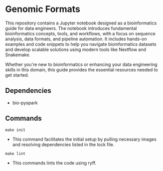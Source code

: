# Genomic Formats

This repository contains a Jupyter notebook designed as a bioinformatics guide for data engineers. The notebook introduces fundamental bioinformatics concepts, tools, and workflows, with a focus on sequence analysis, data formats, and pipeline automation. It includes hands-on examples and code snippets to help you navigate bioinformatics datasets and develop scalable solutions using modern tools like Nextflow and Snakemake.

Whether you're new to bioinformatics or enhancing your data engineering skills in this domain, this guide provides the essential resources needed to get started.

## Dependencies
 - bio-pyspark

## Commands

`make init`

- This command facilitates the initial setup by pulling necessary images and resolving dependencies listed in the lock file.


`make lint`

- This commands lints the code using ryff.
